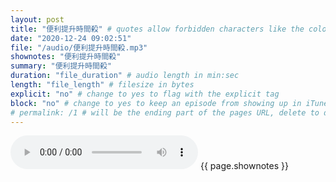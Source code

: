 ```yaml
---
layout: post
title: "便利提升時間殺" # quotes allow forbidden characters like the colon
date: "2020-12-24 09:02:51"
file: "/audio/便利提升時間殺.mp3"
shownotes: "便利提升時間殺"
summary: "便利提升時間殺"
duration: "file_duration" # audio length in min:sec
length: "file_length" # filesize in bytes
explicit: "no" # change to yes to flag with the explicit tag
block: "no" # change to yes to keep an episode from showing up in iTunes
# permalink: /1 # will be the ending part of the pages URL, delete to default to the title
---
```


<audio controls>
<source src="{{site.url}}{{site.baseurl}}{{ page.file }}" type="audio/x-mp3">
Your browser does not support the audio element.
</audio>
{{ page.shownotes }}
